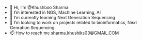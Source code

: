 - 👋 Hi, I’m @Khushboo Sharma
- 👀 I’m interested in NGS, Machine Learning, AI
- 🌱 I’m currently learning  Next Generation Sequencing
- 💞️ I’m looking to work on projects related to bioinformatics, Next Genration Sequencing
- 📫 How to reach me sharma.khushiks03@GMAIL.COM

<!---
KhushbooS03/KhushbooS03 is a ✨ special ✨ repository because its `README.md` (this file) appears on your GitHub profile.
You can click the Preview link to take a look at your changes.
--->
